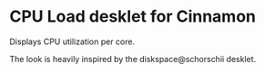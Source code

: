# CPU Load desklet for Cinnamon

Displays CPU utilization per core.

The look is heavily inspired by the diskspace@schorschii desklet.
